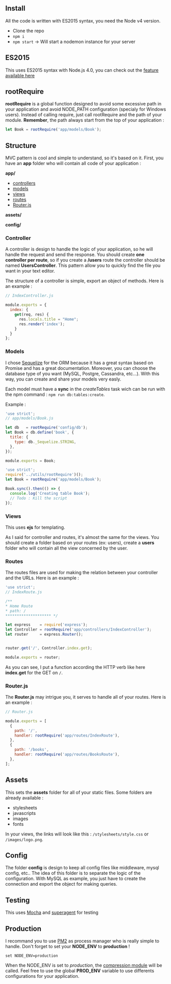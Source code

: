 ## Install

All the code is written with ES2015 syntax, you need the Node v4 version.


- Clone the repo
- `npm i`
- `npm start` -> Will start a nodemon instance for your server

## ES2015

This uses ES2015 syntax with Node.js 4.0, you can check out the [feature available here](https://nodejs.org/en/docs/es6/)

## rootRequire

**rootRequire** is a global function designed to avoid some excessive path in your application and avoid NODE_PATH configuration (specialy for Windows users).
Instead of calling require, just call rootRequire and the path of your module. **Remember**, the path always start from the top of your application :

```js
let Book = rootRequire('app/models/Book');
```

## Structure

MVC pattern is cool and simple to understand, so it's based on it.
First, you have an **app** folder who will contain all code of your application :

**app/**
- [controllers](#controller)
- [models](#models)
- [views](#views)
- [routes](#routes)
- <a href="#routerjs">Router.js</a>

**assets/**

**config/**
### Controller

A controller is design to handle the logic of your application, so he will handle the request and send the response. You should create **one controller per route**, so if you create a **/users** route the controller should be named **UsersController**. This pattern allow you to quickly find the file you want in your text editor.

The structure of a controller is simple, export an object of methods. Here is an example :
```js
// IndexController.js

module.exports = {
  index: {
    get(req, res) {
      res.locals.title = "Home";
      res.render('index');
    }
  }
};
```

### Models

I chose [Sequelize](http://docs.sequelizejs.com/en/latest/) for the ORM because it has a great syntax based on Promise and has a great documentation.
Moreover, you can choose the database type of you want (MySQL, Postgre, Cassandra, etc...).
With this way, you can create and share your models very easly.

Each model must have a **sync** in the *createTables* task wich can be run with the npm command : `npm run db:tables:create`.

Example :
```js
'use strict';
// app/models/Book.js

let db   = rootRequire('config/db');
let Book = db.define('book', {
  title: {
    type: db._Sequelize.STRING,
  },
});

module.exports = Book;
```

```js
'use strict';
require('../utils/rootRequire')();
let Book = rootRequire('app/models/Book');

Book.sync().then(() => {
  console.log('Creating table Book');
  // Todo : Kill the script
});

```

### Views

This uses **ejs** for templating.

As I said for controller and routes, it's almost the same for the views. You should create a folder based on your routes (ex: users), create a
**users** folder who will contain all the view concerned by the user.

### Routes

The routes files are used for making the relation between your controller and the URLs. Here is an example :
```js
'use strict';
// IndexRoute.js

/**
* Home Route
* path: /
******************** */

let express    = require('express');
let Controller = rootRequire('app/controllers/IndexController');
let router     = express.Router();


router.get('/', Controller.index.get);

module.exports = router;
```

As you can see, I put a function according the HTTP verb like here **index.get** for the GET on `/`.

### Router.js

The **Router.js** may intrigue you, it serves to handle all of your routes. Here is an example :
```js
// Router.js

module.exports = [
  {
    path: '/',
    handler: rootRequire('app/routes/IndexRoute'),
  },
  {
    path: '/books',
    handler: rootRequire('app/routes/BooksRoute'),
  },
];

```

## Assets

This sets the **assets** folder for all of your static files. Some folders are already available :

- stylesheets
- javascripts
- images
- fonts

In your views, the links will look like this : `/stylesheets/style.css` or `/images/logo.png`.

## Config

The folder **config** is design to keep all config files like middleware, mysql config, etc..
The idea of this folder is to separate the logic of the configuration. With MySQL as example, you just have to create the connection and export the object for making queries.

## Testing

This uses [Mocha](https://mochajs.org) and [superagent](https://github.com/visionmedia/superagent) for testing

## Production

I recommand you to use [PM2](https://github.com/Unitech/pm2) as process manager who is really simple to handle.
Don't forget to set your **NODE_ENV** to **production** !

```
set NODE_ENV=production
```

When the NODE_ENV is set to *production*, the [compression module](https://github.com/expressjs/compression) will be called.
Feel free to use the global **PROD_ENV** variable to use differents configurations for your application.
